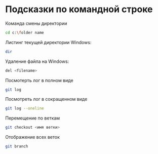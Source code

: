 # Подсказки по командной строке

Команда смены директории
```sh
cd c:\folder name
```

Листинг текущей директории Windows:
```sh
dir
```

Удаление файла на Windows:
```sh
del <filename>
```

Посмотерть лог в полном виде
```sh
git log
```

Посмотреть лог в сокращенном виде
```sh
git log --oneline
```

Перемещение по веткам
```sh
git checkout <имя ветки>
```

Отображение всех веток
```sh
git branch
```

